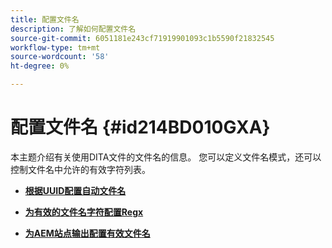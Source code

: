 ```yaml
---
title: 配置文件名
description: 了解如何配置文件名
source-git-commit: 6051181e243cf71919901093c1b5590f21832545
workflow-type: tm+mt
source-wordcount: '58'
ht-degree: 0%

---
```



# 配置文件名 {#id214BD010GXA}

本主题介绍有关使用DITA文件的文件名的信息。 您可以定义文件名模式，还可以控制文件名中允许的有效字符列表。

- **[根据UUID配置自动文件名](conf-auto-uuid-filenames.md)**

- **[为有效的文件名字符配置Regx](conf-file-names-valid-regx.md)**

- **[为AEM站点输出配置有效文件名](conf-file-names-valid-regx-aem-site-output.md)**


